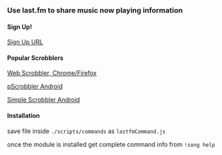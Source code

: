 ### Use last.fm to share music now playing information

#### Sign Up!

[Sign Up URL](https://www.last.fm/join)

#### Popular Scrobblers

[Web Scrobbler, Chrome/Firefox](https://github.com/web-scrobbler/web-scrobbler)

[pScrobbler Android](https://github.com/kawaiiDango/pScrobbler)

[Simple Scrobbler Android](https://github.com/simple-last-fm-scrobbler/sls)

#### Installation

save file inside ```./scripts/commands``` as ```lastfmCommand.js```

once the module is installed get complete command info from ```!song help```
